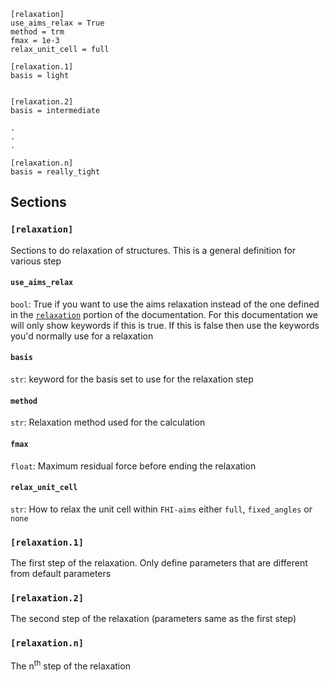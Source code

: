 ```
[relaxation]
use_aims_relax = True
method = trm
fmax = 1e-3
relax_unit_cell = full

[relaxation.1]
basis = light


[relaxation.2]
basis = intermediate

.
.
.

[relaxation.n]
basis = really_tight
```

## Sections

### `[relaxation]`

Sections to do relaxation of structures. This is a general definition for various step

#### `use_aims_relax`

`bool`: True if you want to use the aims relaxation instead of the one defined in the [`relaxation`](../../../Documentation/relaxation) portion of the documentation. For this documentation we will only show keywords if this is true. If this is false then use the keywords you'd normally use for a relaxation

#### `basis`

`str`: keyword for the basis set to use for the relaxation step

#### `method`

`str`: Relaxation method used for the calculation

#### `fmax`

`float`: Maximum residual force before ending the relaxation

#### `relax_unit_cell`

`str`: How to relax the unit cell within `FHI-aims` either `full`, `fixed_angles` or `none`

### `[relaxation.1]`

The first step of the relaxation. Only define parameters that are different from default parameters


### `[relaxation.2]`

The second step of the relaxation (parameters same as the first step)

### `[relaxation.n]`

The n<sup>th</sup> step of the relaxation
